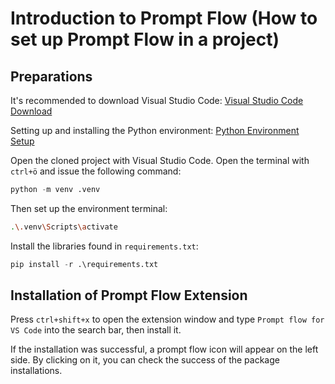 # Introduction to Prompt Flow (How to set up Prompt Flow in a project)

## Preparations
It's recommended to download Visual Studio Code:
[Visual Studio Code Download](https://code.visualstudio.com/download)

Setting up and installing the Python environment:
[Python Environment Setup](https://www.microsoft.com/store/productId/9P7QFQMJRFP7?ocid=pdpshare)

Open the cloned project with Visual Studio Code. Open the terminal with `ctrl+ö` and issue the following command:

```python
python -m venv .venv
```

Then set up the environment terminal:

```bash
.\.venv\Scripts\activate
```

Install the libraries found in `requirements.txt`:

```python
pip install -r .\requirements.txt
```

## Installation of Prompt Flow Extension
Press `ctrl+shift+x` to open the extension window and type `Prompt flow for VS Code` into the search bar, then install it.

If the installation was successful, a prompt flow icon will appear on the left side. By clicking on it, you can check the success of the package installations.
